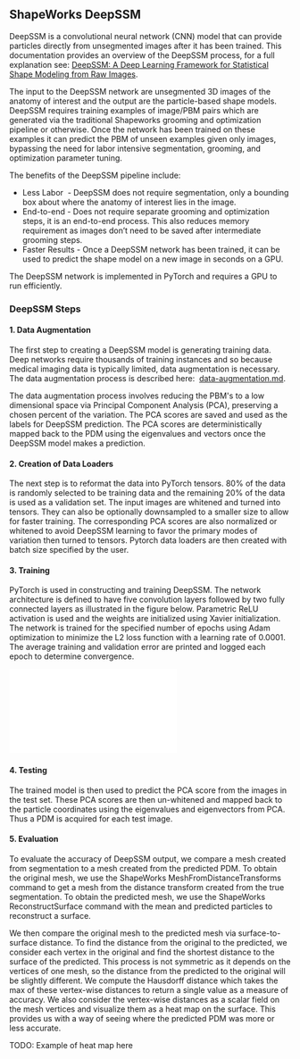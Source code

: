 ## ShapeWorks DeepSSM
DeepSSM is a convolutional neural network (CNN) model that can provide particles directly from unsegmented images after it has been trained. This documentation provides an overview of the DeepSSM process, for a full explanation see: [DeepSSM: A Deep Learning Framework for Statistical
Shape Modeling from Raw Images](https://arxiv.org/abs/1810.00111).

The input to the DeepSSM network are unsegmented 3D images of the anatomy of interest and the output are the particle-based shape models. DeepSSM requires training examples of image/PBM pairs which are generated via the traditional Shapeworks grooming and optimization pipeline or otherwise. Once the network has been trained on these examples it can predict the PBM of unseen examples given only images, bypassing the need for labor intensive segmentation, grooming, and optimization parameter tuning. 

The benefits of the DeepSSM pipeline include:
* Less Labor  - DeepSSM does not require segmentation, only a bounding box about where the anatomy of interest lies in the image.  
* End-to-end - Does not require separate grooming and optimization steps, it is an end-to-end process. This also reduces memory requirement as images don’t need to be saved after intermediate grooming steps.
* Faster Results - Once a DeepSSM network has been trained, it can be used to predict the shape model on a new image in seconds on a GPU.

The DeepSSM network is implemented in PyTorch and requires a GPU to run efficiently. 

### DeepSSM Steps 

#### 1. Data Augmentation

The first step to creating a DeepSSM model is generating training data. Deep networks require thousands of training instances and so because medical imaging data is typically limited, data augmentation is necessary. The data augmentation process is described here:  [data-augmentation.md](DataAugmentation.md).

The data augmentation process involves reducing the PBM's to a low dimensional space via Principal Component Analysis (PCA), preserving a chosen percent of the variation. The PCA scores are saved and used as the labels for DeepSSM prediction. The PCA scores are deterministically mapped back to the PDM using the eigenvalues and vectors once the DeepSSM model makes a prediction. 

#### 2. Creation of Data Loaders

The next step is to reformat the data into PyTorch tensors. 80% of the data is randomly selected to be training data and the remaining 20% of the data is used as a validation set. The input images are whitened and turned into tensors. They can also be optionally downsampled to a smaller size to allow for faster training. The corresponding PCA scores are also normalized or whitened to avoid DeepSSM learning to favor the primary modes of variation then turned to tensors. Pytorch data loaders are then created with batch size specified by the user. 

#### 3. Training

PyTorch is used in constructing and training DeepSSM. The network architecture is defined to have five convolution layers followed by two fully connected layers as illustrated in the figure below. Parametric ReLU activation is used and the weights are initialized using Xavier initialization. The network is trained for the specified number of epochs using Adam optimization to minimize the L2 loss function with a learning rate of 0.0001. The average training and validation error are printed and logged each epoch to determine convergence.

![DeepSSM Architecture](../img/deep-learning/Architecture.pdf)

#### 4. Testing

The trained model is then used to predict the PCA score from the images in the test set. These PCA scores are then un-whitened and mapped back to the particle coordinates using the eigenvalues and eigenvectors from PCA. Thus a PDM is acquired for each test image.

#### 5. Evaluation

To evaluate the accuracy of DeepSSM output, we compare a mesh created from segmentation to a mesh created from the predicted PDM. To obtain the original mesh, we use the ShapeWorks MeshFromDistanceTransforms command to get a mesh from the distance transform created from the true segmentation. To obtain the predicted mesh, we use the ShapeWorks ReconstructSurface command with the mean and predicted particles to reconstruct a surface.

We then compare the original mesh to the predicted mesh via surface-to-surface distance. To find the distance from the original to the predicted, we consider each vertex in the original and find the shortest distance to the surface of the predicted. This process is not symmetric as it depends on the vertices of one mesh, so the distance from the predicted to the original will be slightly different. We compute the Hausdorff distance which takes the max of these vertex-wise distances to return a single value as a measure of accuracy. We also consider the vertex-wise distances as a scalar field on the mesh vertices and visualize them as a heat map on the surface. This provides us with a way of seeing where the predicted PDM was more or less accurate.

TODO: Example of heat map here
